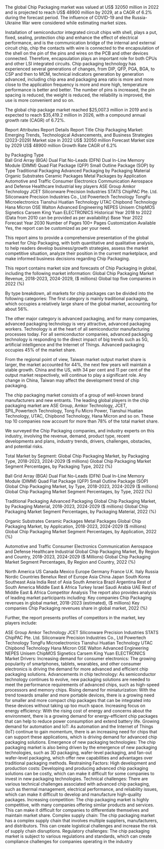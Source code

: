 The global Chip Packaging market was valued at US$ 32050 million in 2022 and is projected to reach US$ 48900 million by 2029, at a CAGR of 6.2% during the forecast period. The influence of COVID-19 and the Russia-Ukraine War were considered while estimating market sizes.

 

Installation of semiconductor integrated circuit chips with shell, plays a put, fixed, sealing, protection chip and enhance the effect of electrical performance, and is the communication bridge of the internal and external circuit chip, chip the contacts with wire is connected to the encapsulation of the shell on the pin of the pins and wires on the PCB and other devices connected. Therefore, encapsulation plays an important role for both CPUs and other LSI integrated circuits. Chip packaging technology has experienced several generations of changes, from DIP, QFP, PGA, BGA, to CSP and then to MCM, technical indicators generation by generation advanced, including chip area and packaging area ratio is more and more close to the application frequency is more and more high, temperature performance is better and better. The number of pins is increased, the pin spacing is reduced, the weight is reduced, the reliability is improved, the use is more convenient and so on.



The global chip package market reached $25,007.3 million in 2019 and is expected to reach $35,419.2 million in 2026, with a compound annual growth rate (CAGR) of 6.72%.

 

Report Attributes	Report Details
Report Title	Chip Packaging Market: Emerging Trends, Technological Advancements, and Business Strategies (2023-2029)
Market size in 2022	US$ 32050 million
Forecast Market size by 2029	US$ 48900 million
Growth Rate	CAGR of 6.2%
 

by Packaging Type	
Ball Grid Array (BGA)
Dual Flat No-Leads (DFN)
Dual In-Line Memory Module (DIMM)
Quad Flat Package (QFP)
Small Outline Package (SOP)
by Type	
Traditional Packaging
Advanced Packaging
by Packaging Material	
Organic Substrates
Ceramic Packages
Metal Packages
by Application	
Automotive and Traffic
Consumer Electronics
Communication
Aerospace and Defense
Healthcare
Industrial
key players	
ASE Group
Amkor Technology
JCET
Siliconware Precision Industries
STATS ChipPAC Pte. Ltd.
Siliconware Precision Industries Co., Ltd
Powertech Technology
TongFu Microelectronics
Tianshui Huatian Technology
UTAC
Chipbond Technology
Hana Micron
OSE
Walton Advanced Engineering
NEPES
Unisem
ChipMOS
Signetics
Carsem
King Yuan ELECTRONICS
Historical Year	2018 to 2022 (Data from 2010 can be provided as per availability)
Base Year	2022
Forecast Year	2030
Number of Pages	100+ Pages
Customization Available	Yes, the report can be customized as per your need.
 

This report aims to provide a comprehensive presentation of the global market for Chip Packaging, with both quantitative and qualitative analysis, to help readers develop business/growth strategies, assess the market competitive situation, analyze their position in the current marketplace, and make informed business decisions regarding Chip Packaging.

This report contains market size and forecasts of Chip Packaging in global, including the following market information:
Global Chip Packaging Market Revenue, 2018-2023, 2024-2029, ($ millions)
Global top five companies in 2022 (%)

By type breakdown, all markets for chip packages can be divided into the following categories:
The first category is mainly traditional packaging, which occupies a relatively large share of the global market, accounting for about 56%.

The other major category is advanced packaging, and for many companies, advanced packaging technology is very attractive, advanced packaging workers. Technology is at the heart of all semiconductor manufacturing processes today. For all semiconductor companies, advanced packaging technology is responding to the direct impact of big trends such as 5G, artificial intelligence and the Internet of Things. Advanced packaging occupies 45% of the market share.

From the regional point of view, Taiwan market output market share is larger, the market accounted for 44%, the next few years will maintain a stable growth. China and the US, with 34 per cent and 11 per cent of the output market respectively, will continue to play a significant role. Any change in China, Taiwan may affect the development trend of chip packaging.

The chip packaging market consists of a group of well-known brand manufacturers and new entrants. The leading global players in the chip packaging market are ASE Group, Amkor Technology, JCET, SPIL,Powertech Technology, Tong Fu Micro Power, Tianshui Huatian Technology, UTAC, Chipbond Technology, Hana Micron and so on. These top 10 companies now account for more than 78% of the total market share.

We surveyed the Chip Packaging companies, and industry experts on this industry, involving the revenue, demand, product type, recent developments and plans, industry trends, drivers, challenges, obstacles, and potential risks.

Total Market by Segment:
Global Chip Packaging Market, by Packaging Type, 2018-2023, 2024-2029 ($ millions)
Global Chip Packaging Market Segment Percentages, by Packaging Type, 2022 (%)

Ball Grid Array (BGA)
Dual Flat No-Leads (DFN)
Dual In-Line Memory Module (DIMM)
Quad Flat Package (QFP)
Small Outline Package (SOP)
Global Chip Packaging Market, by Type, 2018-2023, 2024-2029 ($ millions)
Global Chip Packaging Market Segment Percentages, by Type, 2022 (%)

Traditional Packaging
Advanced Packaging
Global Chip Packaging Market, by Packaging Material, 2018-2023, 2024-2029 ($ millions)
Global Chip Packaging Market Segment Percentages, by Packaging Material, 2022 (%)

Organic Substrates
Ceramic Packages
Metal Packages
Global Chip Packaging Market, by Application, 2018-2023, 2024-2029 ($ millions)
Global Chip Packaging Market Segment Percentages, by Application, 2022 (%)

Automotive and Traffic
Consumer Electronics
Communication
Aerospace and Defense
Healthcare
Industrial
Global Chip Packaging Market, By Region and Country, 2018-2023, 2024-2029 ($ Millions)
Global Chip Packaging Market Segment Percentages, By Region and Country, 2022 (%)

North America
US
Canada
Mexico
Europe
Germany
France
U.K.
Italy
Russia
Nordic Countries
Benelux
Rest of Europe
Asia
China
Japan
South Korea
Southeast Asia
India
Rest of Asia
South America
Brazil
Argentina
Rest of South America
Middle East & Africa
Turkey
Israel
Saudi Arabia
UAE
Rest of Middle East & Africa
Competitor Analysis
The report also provides analysis of leading market participants including:
Key companies Chip Packaging revenues in global market, 2018-2023 (estimated), ($ millions)
Key companies Chip Packaging revenues share in global market, 2022 (%)

Further, the report presents profiles of competitors in the market, key players include:

ASE Group
Amkor Technology
JCET
Siliconware Precision Industries
STATS ChipPAC Pte. Ltd.
Siliconware Precision Industries Co., Ltd
Powertech Technology
TongFu Microelectronics
Tianshui Huatian Technology
UTAC
Chipbond Technology
Hana Micron
OSE
Walton Advanced Engineering
NEPES
Unisem
ChipMOS
Signetics
Carsem
King Yuan ELECTRONICS
Market Drivers:
Increasing demand for consumer electronics: The growing popularity of smartphones, tablets, wearables, and other consumer electronics is driving the demand for more advanced and efficient chip packaging solutions.
Advancements in chip technology: As semiconductor technology continues to evolve, new packaging solutions are needed to meet the performance requirements of advanced chips, such as high-speed processors and memory chips.
Rising demand for miniaturization: With the trend towards smaller and more portable devices, there is a growing need for smaller and more compact chip packages that can be integrated into these devices without taking up too much space.
Increasing focus on energy efficiency: With the rising cost of energy and concerns about the environment, there is a growing demand for energy-efficient chip packages that can help to reduce power consumption and extend battery life.
Growing demand for automation and IoT: As automation and the Internet of Things (IoT) continue to gain momentum, there is an increasing need for chips that can support these applications, which is driving demand for advanced chip packaging solutions.
Emergence of new packaging technologies: The chip packaging market is also being driven by the emergence of new packaging technologies, such as 3D packaging, wafer-level packaging, and fan-out wafer-level packaging, which offer new capabilities and advantages over traditional packaging methods.
Restraining Factors:
High development and production costs: Developing and producing advanced chip packaging solutions can be costly, which can make it difficult for some companies to invest in new packaging technologies.
Technical challenges: There are various technical challenges associated with advanced chip packaging, such as thermal management, electrical performance, and reliability issues, which can make it difficult to develop and manufacture high-quality packages.
Increasing competition: The chip packaging market is highly competitive, with many companies offering similar products and services. This can make it difficult for companies to differentiate themselves and maintain market share.
Complex supply chain: The chip packaging market has a complex supply chain that involves multiple suppliers, manufacturers, and distributors. This can create logistical challenges and increase the risk of supply chain disruptions.
Regulatory challenges: The chip packaging market is subject to various regulations and standards, which can create compliance challenges for companies operating in the industry
